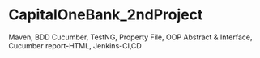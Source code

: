 # CapitalOneBank_2ndProject
Maven, BDD Cucumber, TestNG, Property File, OOP Abstract &amp; Interface, Cucumber report-HTML, Jenkins-CI,CD
